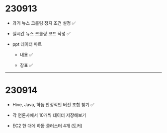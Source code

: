 # 230913

- 과거 뉴스 크롤링 정지 조건 설정 ✅

- 실시간 뉴스 크롤링 코드 작성 ✅

- ppt 데이터 파트

  - 내용 ✅

  - 장표 ✅

---

# 230914

- Hive, Java, 하둡 안정적인 버전 조합 찾기 ✅

- 각 언론사에서 10개씩 데이터 저장해보기

- EC2 한 대에 하둡 클러스터 4개 (도커)
